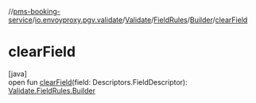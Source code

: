 //[pms-booking-service](../../../../../index.md)/[io.envoyproxy.pgv.validate](../../../index.md)/[Validate](../../index.md)/[FieldRules](../index.md)/[Builder](index.md)/[clearField](clear-field.md)

# clearField

[java]\
open fun [clearField](clear-field.md)(field: Descriptors.FieldDescriptor): [Validate.FieldRules.Builder](index.md)